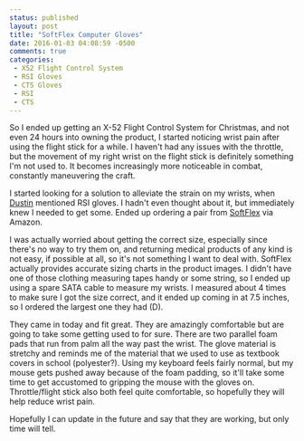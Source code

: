 ```yaml
---
status: published
layout: post
title: "SoftFlex Computer Gloves"
date: 2016-01-03 04:08:59 -0500
comments: true
categories:
 - X52 Flight Control System
 - RSI Gloves
 - CTS Gloves
 - RSI
 - CTS
---
```


So I ended up getting an X-52 Flight Control System for Christmas, and not even 24 hours into owning the product, I started noticing wrist pain after using the flight stick for a while. I haven't had any issues with the throttle, but the movement of my right wrist on the flight stick is definitely something I'm not used to. It becomes increasingly more noticeable in combat, constantly maneuvering the craft.

I started looking for a solution to alleviate the strain on my wrists, when  [Dustin](https://twitter.com/Dustin_Specht) mentioned RSI gloves. I hadn't even thought about it, but immediately knew I needed to get some. Ended up ordering a pair from [SoftFlex](http://www.amazon.com/gp/product/B0091UA1RM) via Amazon.

I was actually worried about getting the correct size, especially since there's no way to try them on, and returning medical products of any kind is not easy, if possible at all, so it's not something I want to deal with. SoftFlex actually provides accurate sizing charts in the product images. I didn't have one of those clothing measuring tapes handy or some string, so I ended up using a spare SATA cable to measure my wrists. I measured about 4 times to make sure I got the size correct, and it ended up coming in at 7.5 inches, so I ordered the largest one they had (D).

They came in today and fit great.  They are amazingly comfortable but are going to take some getting used to for sure. There are two parallel foam pads that run from palm all the way past the wrist. The glove material is stretchy and reminds me of the material that we used to use as textbook covers in school (polyester?). Using my keyboard feels fairly normal, but my mouse gets pushed away because of the foam padding, so it'll take some time to get accustomed to gripping the mouse with the gloves on. Throttle/flight stick also both feel quite comfortable, so hopefully they will help reduce wrist pain.

Hopefully I can update in the future and say that they are working, but only time will tell.